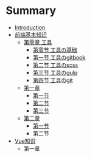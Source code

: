 # Summary

* [Introduction](README.md)
* [前端基本知识](Reception/tool/mu.md)
    * [第零章 工具](Reception/tool/mu.md)
        * [第零节 工具の基础](Reception/tool/nodejs.md)
        * [第一节 工具のgitbook](Reception/tool/gitbook.md)
        * [第二节 工具のscss](Reception/tool/scss.md)
        * [第三节 工具のgulp](Reception/tool/gulp.md)
        * [第四节 工具のgit](Reception/tool/git.md)
    * [第一章](Reception/HTML/list.md)
        * [第一节](Reception/HTML/table.md)
        * [第二节](Reception/HTML/form.md)
        * [第三节](Reception/HTML/li.md)
    * [第二章](Reception/CSS/list.md)
        * [第一节](Reception/CSS/first.md)
        * 第二节
* [Vue知识](Vue/list.md)
    * 第一章 


